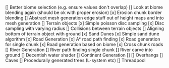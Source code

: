 [] Better biome selection (e.g. ensure values don't overlap)
[] Look at biome blending again (should be ok with proper erosion)
[x] Erosion chunk border blending
[] Abstract mesh generation edge stuff out of height maps and into mesh generation
[] Terrain objects
    [x] Simple poisson disc sampling
    [x] Disc sampling with varying radius
    [] Collisions between terrain objects
    [] Aligning bottom of terrain object with ground
[x] Sand Dunes
    [x] Simple sand dune algorithm
[x] Road Generation
    [x] A* road path finding
    [x] Road generation for single chunk
    [x] Road generation based on biome
    [x] Cross chunk roads
[] River Generation
    [] River path finding single chunk
    [] River carve into ground
    [] Decentish water shader
[] Continent Generation
    []
[] Overhangs
[] Caves
[] Procedurally generated trees (L-system etc)
[] Threadpool
